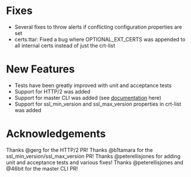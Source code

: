 # Fixes
- Several fixes to throw alerts if conflicting configuration properties are set
- certs.ttar: Fixed a bug where OPTIONAL_EXT_CERTS was appended to all internal certs instead of just the crt-list

# New Features
- Tests have been greatly improved with unit and acceptance tests
- Support for HTTP/2 was added
- Support for master CLI was added (see [documentation](http://cbonte.github.io/haproxy-dconv/2.2/management.html#9.4) here)
- Support for ssl_min_version and ssl_max_version properties in crt-list was added

# Acknowledgements

Thanks @gerg for the HTTP/2 PR!
Thanks @b1tamara for the ssl_min_version/ssl_max_version PR!
Thanks @peterellisjones for adding unit and acceptance tests and various fixes!
Thanks @peterellisjones and @46bit for the master CLI PR!
